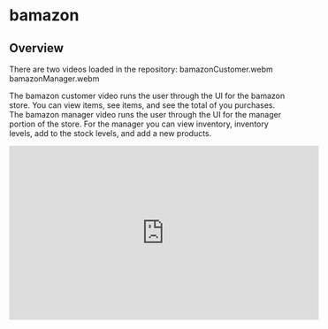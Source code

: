 # bamazon
## Overview
There are two videos loaded in the repository: bamazonCustomer.webm bamazonManager.webm

The bamazon customer video runs the user through the UI for the bamazon store.  You can view items, see items, and see the total of you purchases.  The bamazon manager video runs the user through the UI for the manager portion of the store.  For the manager you can view inventory, inventory levels, add to the stock levels, and add a new products.


<iframe width="560" height="315" src="https://www.youtube.com/embed/FWRc-Cbnaf8" frameborder="0" allowfullscreen></iframe>
